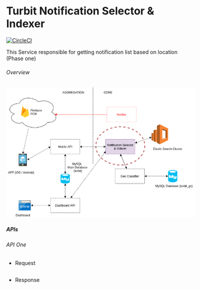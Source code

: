 # Turbit Notification Selector & Indexer

[![CircleCI](https://circleci.com/gh/udayangaac/turbit-nsi.svg?style=svg)](https://circleci.com/gh/udayangaac/turbit-nsi)
<br/>

This Service responsible for getting notification list based on location (Phase one)
######  Overview
![Overall View](/docs/overall_view_phase_one.png)

##### APIs

######  API One


- Request
```
```

- Response
```

```


